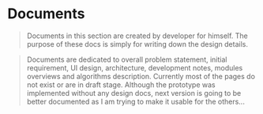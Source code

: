 # Documents #
> Documents in this section are created by developer for himself. The purpose of these docs is simply for writing down the design details.

> Documents are dedicated to overall problem statement, initial requirement, UI design, architecture, development notes, modules overviews and algorithms description.
> Currently most of the pages do not exist or are in draft stage. Although the prototype was implemented without any design docs, next version is going to be better documented as I am trying to make it usable for the others...